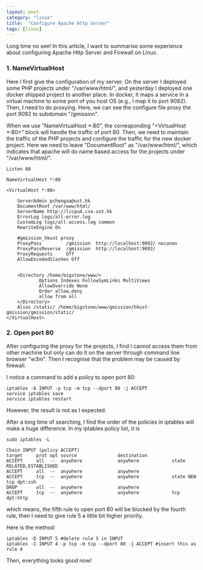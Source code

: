 ```yaml
---
layout: post
category: "linux"
title:  "Configure Apache Http Server"
tags: [linux]
---
```


Long time no see! In this article, I want to summarise some experience about configuring Apache Http Server and Firewall on Linux.

### 1. NameVirtualHost

Here I first give the configuration of my server. On the server I deployed some PHP projects under "/var/www/html/", and yesterday I deployed one docker shipped project to another place. In docker, it maps a service in a virtual machine to some port of you host OS (e.g., I map it to port 9092). Then, I need to do proxying. Here, we can see the configure file proxy the port 9092 to subdomain "/gmission".

When we use "NameVirtualHost *:80", the corresponding "<VirtualHost *:80>" block will handle the traffic of port 80. Then, we need to maintain the traffic of the PHP projects and configure the traffic for the new docker project. Here we need to leave "DocumentRoot" as "/var/www/html/", which indicates that apache will do name based access for the projects under "/var/www/html/".

	
	Listen 80

    NameVirtualHost *:80
    
    <VirtualHost *:80>
    
        ServerAdmin pchengaa@ust.hk
        DocumentRoot /var/www/html/
        ServerName http://lccpu4.cse.ust.hk
        ErrorLog logs/all-error.log
        CustomLog logs/all-access.log common
        RewriteEngine On
 
        #gmission_hkust proxy
        ProxyPass         /gmission  http://localhost:9092/ nocanon
        ProxyPassReverse  /gmission  http://localhost:9092/
        ProxyRequests     Off
        AllowEncodedSlashes Off


        <Directory /home/bigstone/www/>
                Options Indexes FollowSymLinks MultiViews
                AllowOverride None
                Order allow,deny
                allow from all
        </Directory>
        Alias /static/ /home/bigstone/www/gmission/hkust-gmission/gmission/static/
    </VirtualHost>
	

### 2. Open port 80

After configuring the proxy for the projects, I find I cannot access them from other machine but only can do it on the server through command line browser "w3m". Then I recognise that the problem may be caused by firewall. 

I notice a command to add a policy to open port 80:
	
	
	iptables -A INPUT -p tcp -m tcp --dport 80 -j ACCEPT
	service iptables save
	service iptables restart
	
	
However, the result is not as I expected. 
	
After a long time of searching, I find the order of the policies in iptables will make a huge difference. In my iptables policy list, it is
	
	sudo iptables -L
	
	Chain INPUT (policy ACCEPT)
	target     prot opt source               destination
	ACCEPT     all  --  anywhere             anywhere            state RELATED,ESTABLISHED
	ACCEPT     all  --  anywhere             anywhere
	ACCEPT     tcp  --  anywhere             anywhere            state NEW tcp dpt:ssh
	DROP       all  --  anywhere             anywhere
	ACCEPT     tcp  --  anywhere             anywhere            tcp dpt:http
	
	
which means, the fifth rule to open port 80 will be blocked by the fourth rule, then I need to give rule 5 a little bit higher priority.
	
Here is the method:
	
	
	iptables -D INPUT 5 #delete rule 5 in INPUT
	iptables -I INPUT 4 -p tcp -m tcp --dport 80 -j ACCEPT #insert this as rule 4
	
	
Then, everything looks good now!
	